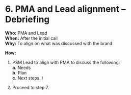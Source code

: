 # 6. PMA and Lead alignment – Debriefing



**Who:** PMA and Lead \
**When:** After the initial call\
**Why:** To align on what was discussed with the brand

**How:**&#x20;

1. PSM Lead to align with PMA to discuss the following: \
   **a.** Needs \
   **b.** Plan \
   **c.** Next steps. \

2. Proceed to step 7.&#x20;
